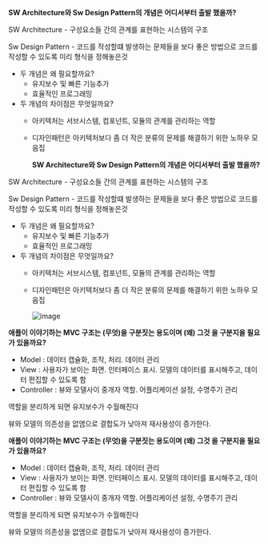 **SW Architecture와 Sw Design Pattern의 개념은 어디서부터 출발 했을까?**

SW Architecture - 구성요소들 간의 관계를 표현하는 시스템의 구조

Sw Design Pattern - 코드를 작성할떄 발생하는 문제들을 보다 좋은 방법으로 코드를 작성할 수 있도록 미리 형식을 정해놓은것

- 두 개념은 왜 필요할까요?
    - 유지보수 및 빠른 기능추가
    - 효율적인 프로그래밍
- 두 개념의 차이점은 무엇일까요?
    - 아키텍처는 서브시스템, 컴포넌트, 모듈의 관계를 관리하는 역할
    - 디자인패턴은 아키텍처보다 좀 더 작은 분류의 문제를 해결하기 위한 노하우 모음집
        
       **SW Architecture와 Sw Design Pattern의 개념은 어디서부터 출발 했을까?**

SW Architecture - 구성요소들 간의 관계를 표현하는 시스템의 구조

Sw Design Pattern - 코드를 작성할떄 발생하는 문제들을 보다 좋은 방법으로 코드를 작성할 수 있도록 미리 형식을 정해놓은것

- 두 개념은 왜 필요할까요?
    - 유지보수 및 빠른 기능추가
    - 효율적인 프로그래밍
- 두 개념의 차이점은 무엇일까요?
    - 아키텍처는 서브시스템, 컴포넌트, 모듈의 관계를 관리하는 역할
    - 디자인패턴은 아키텍처보다 좀 더 작은 분류의 문제를 해결하기 위한 노하우 모음집
        
       ![image](https://github.com/mireu930/TIL/assets/148876644/c3eef048-beba-45ec-8c8b-72f5cda2eafd)
        

**애플이 이야기하는 MVC 구조는 (무엇)을 구분짓는 용도이며 (왜) 그것 을 구분지을 필요가 있을까요?**

- Model : 데이터 캡슐화, 조작, 처리. 데이터 관리
- View : 사용자가 보이는 화면. 인터페이스 표시. 모델의 데이터를 표시해주고, 데이터 편집할 수 있도록 함
- Controller : 뷰와 모델사이 중개자 역할. 어플리케이션 설정, 수명주기 관리

역할을 분리하게 되면 유지보수가 수월해진다

뷰와 모델의 의존성을 없앰으로 결합도가 낮아져 재사용성이 증가한다.

**애플이 이야기하는 MVC 구조는 (무엇)을 구분짓는 용도이며 (왜) 그것 을 구분지을 필요가 있을까요?**

- Model : 데이터 캡슐화, 조작, 처리. 데이터 관리
- View : 사용자가 보이는 화면. 인터페이스 표시. 모델의 데이터를 표시해주고, 데이터 편집할 수 있도록 함
- Controller : 뷰와 모델사이 중개자 역할. 어플리케이션 설정, 수명주기 관리

역할을 분리하게 되면 유지보수가 수월해진다

뷰와 모델의 의존성을 없앰으로 결합도가 낮아져 재사용성이 증가한다.
